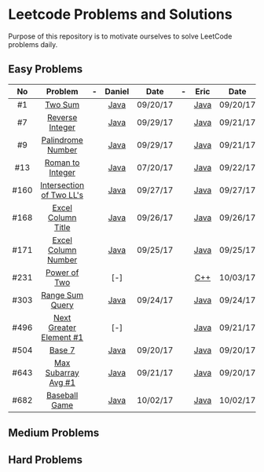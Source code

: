 # Leetcode Problems and Solutions

Purpose of this repository is to motivate ourselves to solve LeetCode problems daily.


## Easy Problems

| No |Problem| - |Daniel| Date | - | Eric | Date | - | Arafat | Date |
|:--:|:-----:|:-:|:----:|:----:|:-:|:----:|:----:|:-:|:------:|:----:|
|#1|[Two Sum](https://leetcode.com/problems/two-sum/description/)||[Java](./001.TwoSum/Daniel.java)|09/20/17||[Java](./001.TwoSum/Eric.java)|09/20/17||[-]||
|#7|[Reverse Integer](https://leetcode.com/problems/reverse-integer/description/)||[Java](./007.ReverseInteger/Daniel.java)|09/29/17||[Java](./007.ReverseInteger/Eric.java)|09/21/17||[-]||
|#9|[Palindrome Number](https://leetcode.com/problems/palindrome-number/description/)||[Java](./009.PalindromeNumber/Daniel.java)|09/29/17||[Java](./009.PalindromeNumber/Eric.java)|09/21/17||[-]||
|#13|[Roman to Integer](https://leetcode.com/problems/roman-to-integer/description/)||[Java](./013.RomanToInteger/Daniel.java)|07/20/17||[Java](./013.RomanToInteger/Eric.java)|09/22/17||[-]||
|#160|[Intersection of Two LL's](https://leetcode.com/problems/intersection-of-two-linked-lists/description/)||[Java](./160.IntersectionTwoLL/Daniel.java)|09/27/17||[Java](./160.IntersectionTwoLL/Eric.java)|09/27/17||[-]||
|#168|[Excel Column Title](https://leetcode.com/problems/excel-sheet-column-title/description/)||[Java](./168.ExcelSheetColumnTitle/Daniel.java)|09/26/17||[Java](./168.ExcelSheetColumnTitle/Eric.java)|09/26/17||[-]||
|#171|[Excel Column Number](https://leetcode.com/problems/excel-sheet-column-number/description/)||[Java](./171.ExcelSheetColumnNo/Daniel.java)|09/25/17||[Java](./171.ExcelSheetColumnNo/Eric.java)|09/25/17||[-]||
|#231|[Power of Two](https://leetcode.com/problems/power-of-two/description/)||[-]|||[C++](./231.PowerOf2/Eric.cpp)|10/03/17||[-]||
|#303|[Range Sum Query](https://leetcode.com/problems/range-sum-query-immutable/description/)||[Java](./303.RangeSumQueryImmutable/Daniel.java)|09/24/17||[Java](./303.RangeSumQueryImmutable/Eric.java)|09/24/17||[-]||
|#496|[Next Greater Element #1](https://leetcode.com/problems/next-greater-element-i/description/)||[-]|||[Java](./496.NextGreaterElement1/Eric.java)|09/21/17||[-]||
|#504|[Base 7](https://leetcode.com/problems/base-7/description/)||[Java](./504.Base7/Daniel.java)|09/20/17||[Java](./504.Base7/Eric.java)|09/20/17||[-]||
|#643|[Max Subarray Avg #1](https://leetcode.com/problems/maximum-average-subarray-i/description/)||[Java](./643.MaxSubarrayAvg1/Daniel.java)|09/21/17||[Java](./643.MaxSubarrayAvg1/Eric.java)|09/20/17||[-]||
|#682|[Baseball Game](https://leetcode.com/problems/baseball-game/description/)||[Java](./682.BaseballGame/Daniel.java)|10/02/17||[Java](./682.BaseballGame/Eric.java)|10/02/17||[-]||

## Medium Problems

## Hard Problems
